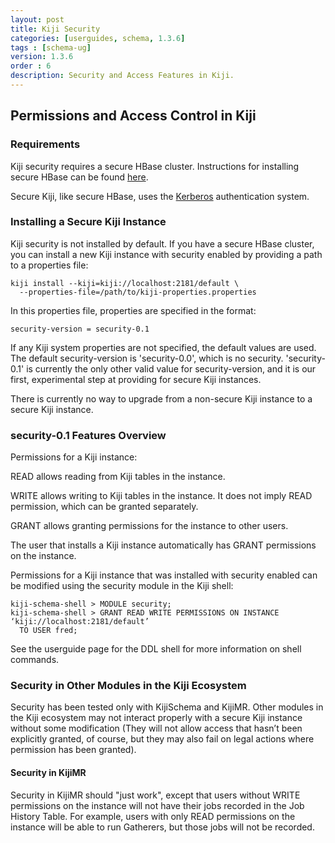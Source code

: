 ```yaml
---
layout: post
title: Kiji Security
categories: [userguides, schema, 1.3.6]
tags : [schema-ug]
version: 1.3.6
order : 6
description: Security and Access Features in Kiji.
---
```


## Permissions and Access Control in Kiji

### Requirements
Kiji security requires a secure HBase cluster.  Instructions for installing secure HBase can be
found [here](http://hbase.apache.org/book/security.html).

Secure Kiji, like secure HBase, uses the [Kerberos](http://web.mit.edu/kerberos/) authentication
system.

### Installing a Secure Kiji Instance

Kiji security is not installed by default.  If you have a secure HBase cluster, you can install a
new Kiji instance with security enabled by providing a path to a properties file:

    kiji install --kiji=kiji://localhost:2181/default \
      --properties-file=/path/to/kiji-properties.properties

In this properties file, properties are specified in the format:

    security-version = security-0.1

If any Kiji system properties are not specified, the default values are used.  The default
security-version is 'security-0.0', which is no security.  'security-0.1' is currently the only
other valid value for security-version, and it is our first, experimental step at providing for
secure Kiji instances.

There is currently no way to upgrade from a non-secure Kiji instance to a secure Kiji instance.


### security-0.1 Features Overview

Permissions for a Kiji instance:

READ allows reading from Kiji tables in the instance.

WRITE allows writing to Kiji tables in the instance.  It does not imply READ permission, which can
be granted separately.

GRANT allows granting permissions for the instance to other users.

The user that installs a Kiji instance automatically has GRANT permissions on the instance.

Permissions for a Kiji instance that was installed with security enabled can be modified using the
security module in the Kiji shell:

    kiji-schema-shell > MODULE security;
    kiji-schema-shell > GRANT READ WRITE PERMISSIONS ON INSTANCE ‘kiji://localhost:2181/default’
      TO USER fred;

See the userguide page for the DDL shell for more information on shell commands.

### Security in Other Modules in the Kiji Ecosystem
Security has been tested only with KijiSchema and KijiMR.  Other modules in the Kiji ecosystem may
not interact properly with a secure Kiji instance without some modification (They will not allow
access that hasn’t been explicitly granted, of course, but they may also fail on legal actions where
permission has been granted).

#### Security in KijiMR
Security in KijiMR should "just work", except that users without WRITE permissions on the instance
will not have their jobs recorded in the Job History Table.  For example, users with only READ
permissions on the instance will be able to run Gatherers, but those jobs will not be recorded.
